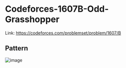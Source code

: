 # Codeforces-1607B-Odd-Grasshopper
Link: https://codeforces.com/problemset/problem/1607/B
## Pattern
![image](https://user-images.githubusercontent.com/51401355/140526405-84ae7be3-005a-4cc6-96e4-78bd637ec53a.png)
